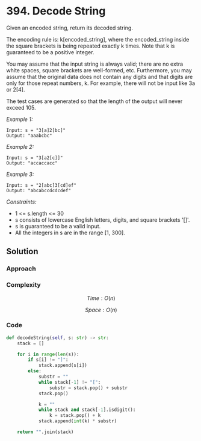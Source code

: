 # 394. Decode String
Given an encoded string, return its decoded string.

The encoding rule is: k[encoded_string], where the encoded_string inside the square brackets is being repeated exactly k times. Note that k is guaranteed to be a positive integer.

You may assume that the input string is always valid; there are no extra white spaces, square brackets are well-formed, etc. Furthermore, you may assume that the original data does not contain any digits and that digits are only for those repeat numbers, k. For example, there will not be input like 3a or 2[4].

The test cases are generated so that the length of the output will never exceed 105.

*Example 1:*

```
Input: s = "3[a]2[bc]"
Output: "aaabcbc"
```

*Example 2:*

```
Input: s = "3[a2[c]]"
Output: "accaccacc"
```

*Example 3:*

```
Input: s = "2[abc]3[cd]ef"
Output: "abcabccdcdcdef"
```

*Constraints:*

* 1 <= s.length <= 30
* s consists of lowercase English letters, digits, and square brackets '[]'.
* s is guaranteed to be a valid input.
* All the integers in s are in the range [1, 300].

## Solution

### Approach
<!-- Describe your approach to solving the problem. -->

### Complexity
$$Time: O(n)$$

$$Space: O(n)$$

### Code
```py
def decodeString(self, s: str) -> str:
    stack = []

    for i in range(len(s)):
        if s[i] != "]":
            stack.append(s[i])
        else:
            substr = ""
            while stack[-1] != "[":
                substr = stack.pop() + substr
            stack.pop()

            k = ""
            while stack and stack[-1].isdigit():
                k = stack.pop() + k
            stack.append(int(k) * substr)

    return "".join(stack)
```
